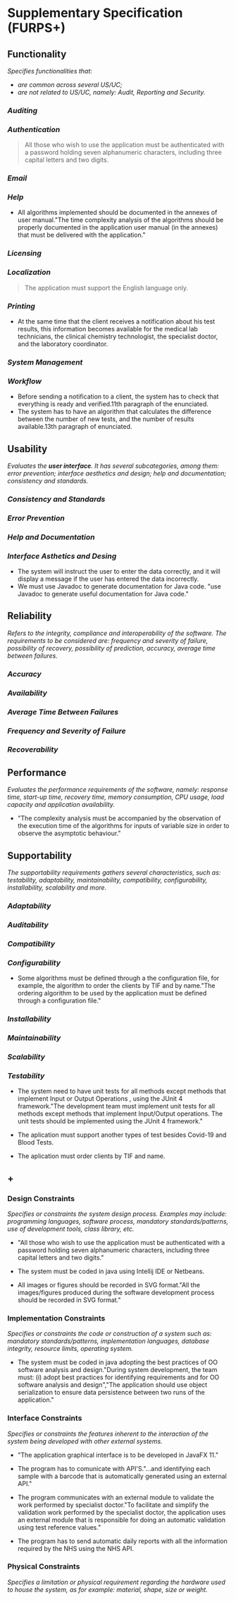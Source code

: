 # Supplementary Specification (FURPS+)

## Functionality

_Specifies functionalities that:_

- _are common across several US/UC;_
- _are not related to US/UC, namely: Audit, Reporting and Security._

### _Auditing_

### _Authentication_
>All those who wish to use the application must be authenticated with a password holding seven alphanumeric characters, including three capital letters and two digits.

### _Email_

### _Help_
- All algorithms implemented should be documented in the annexes of user manual."The time complexity analysis of the algorithms should be properly documented in the application user manual (in the annexes) that must be delivered with the application."

### _Licensing_

### _Localization_ 
> The application must support the English language only.

### _Printing_ 
- At the same time that the client receives a notification about his test results, this information becomes available for the medical lab technicians, the clinical chemistry technologist, the specialist doctor, and the laboratory
  coordinator.
  
### _System Management_
  
### _Workflow_ 
- Before sending a notification to a client, the system has to check that everything is ready and verified.11th paragraph of the enunciated.
- The system has to have an algorithm that calculates the difference between the number of new tests, and the number of results available.13th paragraph of enunciated.

## Usability 

_Evaluates the **user interface**. It has several subcategories,
among them: error prevention; interface aesthetics and design; help and
documentation; consistency and standards._

### _Consistency and Standards_

### _Error Prevention_

### _Help and Documentation_

### _Interface Asthetics and Desing_


- The system will instruct the user to enter the data correctly, and it will display a message if the user has entered the data incorrectly.
- We must use Javadoc to generate documentation for Java code. "use Javadoc to generate useful documentation for Java code."

## Reliability
_Refers to the integrity, compliance and interoperability of the software. The requirements to be considered are: frequency and severity of failure, possibility of recovery, possibility of prediction, accuracy, average time between failures._

### _Accuracy_

### _Availability_

### _Average Time Between Failures_

### _Frequency and Severity of Failure_

### _Recoverability_

## Performance
_Evaluates the performance requirements of the software, namely: response time, start-up time, recovery time, memory consumption, CPU usage, load capacity and application availability._
- "The complexity analysis must be accompanied by the observation of the execution time of the
algorithms for inputs of variable size in order to observe the asymptotic behaviour."



## Supportability
_The supportability requirements gathers several characteristics, such as:
testability, adaptability, maintainability, compatibility,
configurability, installability, scalability and more._ 

### _Adaptability_

### _Auditability_

### _Compatibility_

### _Configurability_

- Some algorithms must be defined through a the configuration file, for example, the algorithm to order the clients by TIF and by name."The ordering algorithm to be used by the application must be defined through a configuration
  file."

### _Installability_

### _Maintainability_

### _Scalability_

### _Testability_

- The system need to have unit tests for all methods except methods that implement Input or Output Operations , using the JUnit 4 framework."The development team must implement unit tests for all methods except methods that implement
  Input/Output operations. The unit tests should be implemented using the JUnit 4 framework."

- The aplication must support another types of test besides Covid-19 and Blood Tests.
- The aplication must order clients by TIF and name.

  
## +

### Design Constraints

_Specifies or constraints the system design process. Examples may include: programming languages, software process, mandatory standards/patterns, use of development tools, class library, etc._

- "All those who wish to use the application must be authenticated with a password holding seven alphanumeric characters,
  including three capital letters and two digits."
  
- The system must be coded in java using Intellij IDE or Netbeans.
  
- All images or figures should be recorded in SVG format."All the images/figures produced during the software development process should be recorded in
  SVG format."
  
  
### Implementation Constraints

_Specifies or constraints the code or construction of a system
such as: mandatory standards/patterns, implementation languages,
database integrity, resource limits, operating system._

- The system must be coded in java adopting the best practices of OO software analysis and design."During system development, the team must: (i) adopt best practices for identifying requirements
  and for OO software analysis and design","The application should use object serialization to ensure data persistence between two runs of the
  application."


### Interface Constraints
_Specifies or constraints the features inherent to the interaction of the
system being developed with other external systems._

- "The application graphical interface is to be developed in JavaFX 11."

- The program has to comunicate with API'S."...and identifying each sample with a barcode that is
automatically generated using an external API."
- The program communicates with an external module to validate the work performed by specialist doctor."To facilitate and simplify the validation work performed by the specialist doctor, the application
  uses an external module that is responsible for doing an automatic validation using test reference
  values."
- The program has to send automatic daily reports with all the information required by the NHS using the NHS API.
### Physical Constraints

_Specifies a limitation or physical requirement regarding the hardware used to house the system, as for example: material, shape, size or weight._
